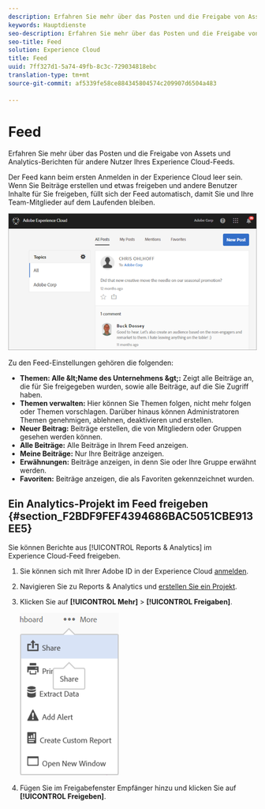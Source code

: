 ```yaml
---
description: Erfahren Sie mehr über das Posten und die Freigabe von Assets und Analytics-Berichten für andere Nutzer Ihres Experience Cloud-Feeds.
keywords: Hauptdienste
seo-description: Erfahren Sie mehr über das Posten und die Freigabe von Assets und Adobe Analytics-Berichten für andere Nutzer Ihres Experience Cloud-Feeds.
seo-title: Feed
solution: Experience Cloud
title: Feed
uuid: 7ff327d1-5a74-49fb-8c3c-729034818ebc
translation-type: tm+mt
source-git-commit: af5339fe58ce884345804574c209907d6504a483

---
```



# Feed

Erfahren Sie mehr über das Posten und die Freigabe von Assets und Analytics-Berichten für andere Nutzer Ihres Experience Cloud-Feeds.

Der Feed kann beim ersten Anmelden in der Experience Cloud leer sein. Wenn Sie Beiträge erstellen und etwas freigeben und andere Benutzer Inhalte für Sie freigeben, füllt sich der Feed automatisch, damit Sie und Ihre Team-Mitglieder auf dem Laufenden bleiben.

![](assets/posts.png)

Zu den Feed-Einstellungen gehören die folgenden:

* **Themen: Alle \&lt;Name des Unternehmens \&gt;:** Zeigt alle Beiträge an, die für Sie freigegeben wurden, sowie alle Beiträge, auf die Sie Zugriff haben.
* **Themen verwalten:** Hier können Sie Themen folgen, nicht mehr folgen oder Themen vorschlagen. Darüber hinaus können Administratoren Themen genehmigen, ablehnen, deaktivieren und erstellen.
* **Neuer Beitrag:** Beiträge erstellen, die von Mitgliedern oder Gruppen gesehen werden können.
* **Alle Beiträge:** Alle Beiträge in Ihrem Feed anzeigen.
* **Meine Beiträge:** Nur Ihre Beiträge anzeigen.
* **Erwähnungen:** Beiträge anzeigen, in denn Sie oder Ihre Gruppe erwähnt werden.
* **Favoriten:** Beiträge anzeigen, die als Favoriten gekennzeichnet wurden.

## Ein Analytics-Projekt im Feed freigeben {#section_F2BDF9FEF4394686BAC5051CBE913EE5}

Sie können Berichte aus [!UICONTROL Reports &amp; Analytics] im Experience Cloud-Feed freigeben.

1. Sie können sich mit Ihrer Adobe ID in der Experience Cloud [anmelden](admin-getting-started/getting-started-experience-cloud.md#topic_AC564B6795334DE39359ADD87F52F2E0).

1. Navigieren Sie zu Reports &amp; Analytics und [erstellen Sie ein Projekt](https://marketing.adobe.com/resources/help/en_US/analytics/analysis-workspace/freeform_overview.html).

1. Klicken Sie auf **[!UICONTROL Mehr]** &gt; **[!UICONTROL Freigaben]**.

   ![](assets/share_report.png)

1. Fügen Sie im Freigabefenster Empfänger hinzu und klicken Sie auf **[!UICONTROL Freigeben]**.
